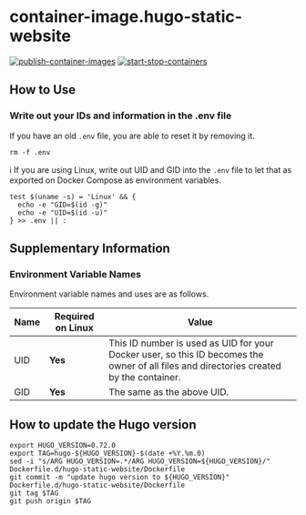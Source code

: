 # container-image.hugo-static-website

[![publish-container-images](https://github.com/mazgi/container-image.hugo-static-website/actions/workflows/publish-container-images.yaml/badge.svg)](https://github.com/mazgi/container-image.hugo-static-website/actions/workflows/publish-container-images.yaml)
[![start-stop-containers](https://github.com/mazgi/container-image.hugo-static-website/actions/workflows/start-stop-containers.yaml/badge.svg)](https://github.com/mazgi/container-image.hugo-static-website/actions/workflows/start-stop-containers.yml)

## How to Use

### Write out your IDs and information in the .env file

If you have an old `.env` file, you are able to reset it by removing it.

```console
rm -f .env
```

:information_source: If you are using Linux, write out UID and GID into the `.env` file to let that as exported on Docker Compose as environment variables.

```console
test $(uname -s) = 'Linux' && {
  echo -e "GID=$(id -g)"
  echo -e "UID=$(id -u)"
} >> .env || :
```

## Supplementary Information

### Environment Variable Names

Environment variable names and uses are as follows.

| Name       | Required on Linux | Value                                                                                                                                   |
| ---------- | ----------------- | --------------------------------------------------------------------------------------------------------------------------------------- |
| UID        | **Yes**           | This ID number is used as UID for your Docker user, so this ID becomes the owner of all files and directories created by the container. |
| GID        | **Yes**           | The same as the above UID.                                                                                                              |

## How to update the Hugo version

```shellsession
export HUGO_VERSION=0.72.0
export TAG=hugo-${HUGO_VERSION}-$(date +%Y.%m.0)
sed -i "s/ARG HUGO_VERSION=.*/ARG HUGO_VERSION=${HUGO_VERSION}/" Dockerfile.d/hugo-static-website/Dockerfile
git commit -m "update hugo version to ${HUGO_VERSION}" Dockerfile.d/hugo-static-website/Dockerfile
git tag $TAG
git push origin $TAG
```

